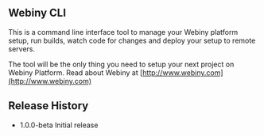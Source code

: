 Webiny CLI
------------

This is a command line interface tool to manage your Webiny platform setup, run builds, watch code for changes and deploy
your setup to remote servers.

The tool will be the only thing you need to setup your next project on Webiny Platform. 
Read about Webiny at [http://www.webiny.com](http://www.webiny.com)

## Release History

* 1.0.0-beta Initial release